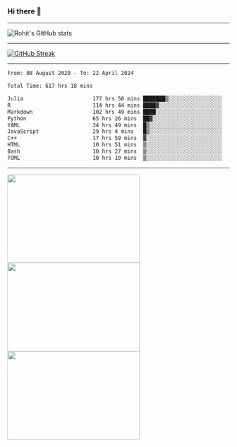 ### Hi there 👋

<hr/>

![Rohit's GitHub stats](https://github-readme-stats.vercel.app/api?username=RohitRathore1&show_icons=true&theme=transparent)

<hr/>

[![GitHub Streak](http://github-readme-streak-stats.herokuapp.com?user=RohitRathore1&theme=dark&mode=weekly)](https://git.io/streak-stats)

<hr/>

<!--START_SECTION:waka-->

```txt
From: 08 August 2020 - To: 22 April 2024

Total Time: 617 hrs 18 mins

Julia                      177 hrs 56 mins ███████▒░░░░░░░░░░░░░░░░░   28.83 %
R                          114 hrs 44 mins ████▓░░░░░░░░░░░░░░░░░░░░   18.59 %
Markdown                   102 hrs 49 mins ████░░░░░░░░░░░░░░░░░░░░░   16.66 %
Python                     65 hrs 26 mins  ██▓░░░░░░░░░░░░░░░░░░░░░░   10.60 %
YAML                       34 hrs 49 mins  █▒░░░░░░░░░░░░░░░░░░░░░░░   05.64 %
JavaScript                 29 hrs 4 mins   █▒░░░░░░░░░░░░░░░░░░░░░░░   04.71 %
C++                        17 hrs 59 mins  ▓░░░░░░░░░░░░░░░░░░░░░░░░   02.91 %
HTML                       10 hrs 51 mins  ▒░░░░░░░░░░░░░░░░░░░░░░░░   01.76 %
Bash                       10 hrs 27 mins  ▒░░░░░░░░░░░░░░░░░░░░░░░░   01.69 %
TOML                       10 hrs 10 mins  ▒░░░░░░░░░░░░░░░░░░░░░░░░   01.65 %
```

<!--END_SECTION:waka-->

<hr/>

<p>
  <img src="https://wakatime.com/share/@TeAmp0is0N/0205e68a-e5ed-48bf-b870-3c94c1fa77d3.svg" width="300" height="200">
  <img src="https://wakatime.com/share/@TeAmp0is0N/3935ee43-08a3-493e-8b95-60c1f9204b15.svg" width="300" height="200">
  <img src="https://wakatime.com/share/@TeAmp0is0N/8717aacc-7340-44e0-abb1-987dc9823fcd.svg" width="300" height="200">
</p>




